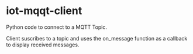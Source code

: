 # iot-mqqt-client
Python code to connect to a MQTT Topic.

Client suscribes to a topic and uses the on_message function as a callback to display received messages.

